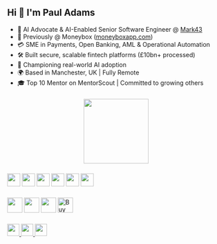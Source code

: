 <h2 align="left">Hi 👋 I'm Paul Adams</h2>

- 🧠 AI Advocate & AI-Enabled Senior Software Engineer @ [Mark43](https://mark43.com)  
- 🏦 Previously @ Moneybox ([moneyboxapp.com](https://www.moneyboxapp.com))  
- 💳 SME in Payments, Open Banking, AML & Operational Automation  
- 🛠️ Built secure, scalable fintech platforms (£10bn+ processed)  
- 🤖 Championing real-world AI adoption  
- 🌍 Based in Manchester, UK | Fully Remote  
- 🎓 Top 10 Mentor on MentorScout | Committed to growing others  

###

<div align="center">
  <img src="https://github-readme-stats.vercel.app/api/top-langs?username=Thepauladams&layout=compact&theme=dracula" height="150" />
</div>

###

<div align="left">
  <img src="https://cdn.jsdelivr.net/gh/devicons/devicon/icons/csharp/csharp-original.svg" height="30" />
  <img src="https://cdn.jsdelivr.net/gh/devicons/devicon/icons/python/python-original.svg" height="30" />
  <img src="https://cdn.jsdelivr.net/gh/devicons/devicon/icons/javascript/javascript-original.svg" height="30" />
  <img src="https://cdn.jsdelivr.net/gh/devicons/devicon/icons/react/react-original.svg" height="30" />
  <img src="https://cdn.jsdelivr.net/gh/devicons/devicon/icons/html5/html5-original.svg" height="30" />
  <img src="https://cdn.jsdelivr.net/gh/devicons/devicon/icons/css3/css3-original.svg" height="30" />
</div>

###

<div align="left">
  <a href="https://www.linkedin.com/in/thepauladams"><img src="https://img.shields.io/static/v1?message=LinkedIn&logo=linkedin&label=&color=0077B5&logoColor=white&style=for-the-badge" height="35" /></a>
  <a href="mailto:adams.paul.t@googlemail.com"><img src="https://img.shields.io/static/v1?message=Gmail&logo=gmail&label=&color=D14836&logoColor=white&style=for-the-badge" height="35" /></a>
  <a href="https://paulhub.uk"><img src="https://img.shields.io/static/v1?message=Portfolio&logo=github&label=&color=333333&logoColor=white&style=for-the-badge" height="35" /></a>
  <a href="https://ko-fi.com/thepauladams" target="_blank"><img src="https://ko-fi.com/img/githubbutton_sm.svg" height="35" alt="Buy Me a Coffee at ko-fi.com" /></a>
</div>

###

<div align="left">
  <a href="https://whattoplant.co.uk" target="_blank">
    <img src="https://img.shields.io/badge/🌱 WhatToPlant.co.uk-Seasonal_Garden_Helper-brightgreen?style=for-the-badge" height="28" />
  </a>
  <a href="https://squadshowdown.com" target="_blank">
    <img src="https://img.shields.io/badge/🎮 SquadShowdown.com-Game_App-blueviolet?style=for-the-badge" height="28" />
  </a>
  <a href="https://prhelper.co.uk" target="_blank">
    <img src="https://img.shields.io/badge/🛠️ PR Helper-Add_to_Slack-orange?style=for-the-badge" height="28" />
  </a>
</div>

